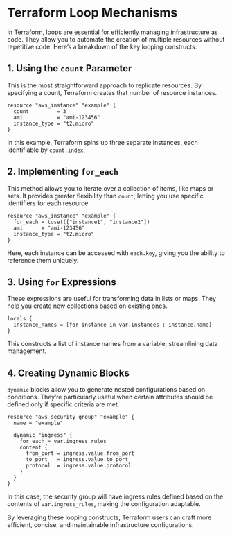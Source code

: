 # Terraform Loop Mechanisms

In Terraform, loops are essential for efficiently managing infrastructure as code. They allow you to automate the creation of multiple resources without repetitive code. Here’s a breakdown of the key looping constructs:

## 1. Using the `count` Parameter

This is the most straightforward approach to replicate resources. By specifying a count, Terraform creates that number of resource instances.

```hcl
resource "aws_instance" "example" {
  count         = 3
  ami           = "ami-123456"
  instance_type = "t2.micro"
}
```

In this example, Terraform spins up three separate instances, each identifiable by `count.index`.

## 2. Implementing `for_each`

This method allows you to iterate over a collection of items, like maps or sets. It provides greater flexibility than `count`, letting you use specific identifiers for each resource.

```hcl
resource "aws_instance" "example" {
  for_each = toset(["instance1", "instance2"])
  ami      = "ami-123456"
  instance_type = "t2.micro"
}
```

Here, each instance can be accessed with `each.key`, giving you the ability to reference them uniquely.

## 3. Using `for` Expressions

These expressions are useful for transforming data in lists or maps. They help you create new collections based on existing ones.

```hcl
locals {
  instance_names = [for instance in var.instances : instance.name]
}
```

This constructs a list of instance names from a variable, streamlining data management.

## 4. Creating Dynamic Blocks

`dynamic` blocks allow you to generate nested configurations based on conditions. They’re particularly useful when certain attributes should be defined only if specific criteria are met.

```hcl
resource "aws_security_group" "example" {
  name = "example"

  dynamic "ingress" {
    for_each = var.ingress_rules
    content {
      from_port = ingress.value.from_port
      to_port   = ingress.value.to_port
      protocol  = ingress.value.protocol
    }
  }
}
```

In this case, the security group will have ingress rules defined based on the contents of `var.ingress_rules`, making the configuration adaptable.

By leveraging these looping constructs, Terraform users can craft more efficient, concise, and maintainable infrastructure configurations.
